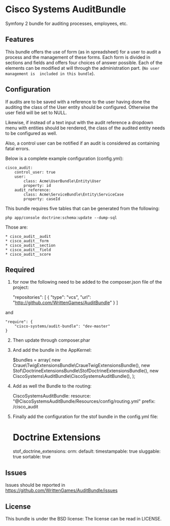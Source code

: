 Cisco Systems AuditBundle
=========================

Symfony 2 bundle for auditing processes, employees, etc.

## Features

This bundle offers the use of form (as in spreadsheet) for a user to audit a 
process and the management of these forms. Each form is divided in sections and
fields and offers four choices of answer possible. Each of the elements can be
modified at will through the administration part. (`No user management is 
included in this bundle`).

## Configuration

If audits are to be saved with a reference to the user having done the auditing
the class of the User entity should be configured. Otherwise the user field will
be set to NULL.

Likewise, if instead of a text input with the audit reference a dropdown menu
with entities should be rendered, the class of the audited entity needs to be
configured as well.

Also, a control user can be notified if an audit is considered as containing
fatal errors.

Below is a complete example configuration (config.yml):

```
cisco_audit:
    control_user: true
    user:
        class: Acme\UserBundle\Entity\User
        property: id
    audit_reference:
        class: Acme\ServiceBundle\Entity\ServiceCase
        property: caseId
```

This bundle requires five tables that can be generated from the following:

    php app/console doctrine:schema:update --dump-sql

Those are:

    * cisco_audit__audit
    * cisco_audit__form
    * cisco_audit__section
    * cisco_audit__field
    * cisco_audit__score

## Required

1. for now the following need to be added to the composer.json file of the project:

    "repositories": [
        { "type": "vcs", "url": "http://github.com/WrittenGames/AuditBundle" }
    ]

and

    "require": {
        "cisco-systems/audit-bundle": "dev-master"
    }

2. Then update through composer.phar

3. And add the bundle in the AppKernel:

    $bundles = array(
        new Craue\TwigExtensionsBundle\CraueTwigExtensionsBundle(),
        new Stof\DoctrineExtensionsBundle\StofDoctrineExtensionsBundle(),
        new CiscoSystems\AuditBundle\CiscoSystemsAuditBundle(),
    );

4. Add as well the Bundle to the routing:

    
    CiscoSystemsAuditBundle:
        resource: "@CiscoSystemsAuditBundle/Resources/config/routing.yml"
        prefix:   /cisco_audit

5. Finally add the configuration for the stof bundle in the config.yml file:

    # Doctrine Extensions
    stof_doctrine_extensions:
        orm:
            default:
                timestampable: true
                sluggable: true
                sortable: true

## Issues

Issues should be reported in https://github.com/WrittenGames/AuditBundle/issues

## License

This bundle is under the BSD license: The license can be read in LICENSE.